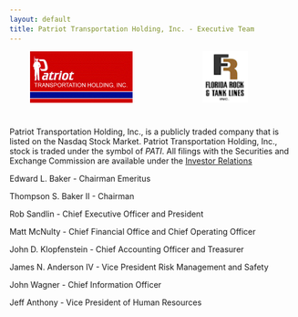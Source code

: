```yaml
---
layout: default
title: Patriot Transportation Holding, Inc. - Executive Team
---
```


<div style="width: 50%; text-align: center;float: left;">
    <img style="height:90px;" src="images/patilogo.gif" />
</div>
<div style="width: 50%; text-align: center;float: right;">
    <img style="height:90px;" src="images/frtl_small.gif" />
</div>
<div style="clear:both;padding-top: 5%"></div>

 Patriot Transportation Holding, Inc., is a publicly traded company that is listed on the Nasdaq Stock Market. Patriot Transportation Holding, Inc., stock is traded under the symbol of _PATI_. All filings with the Securities and Exchange Commission are available under the [Investor Relations](investor-relations.html)
 
 Edward L. Baker - Chairman Emeritus

 Thompson S. Baker II - Chairman

 Rob Sandlin - Chief Executive Officer and President

 Matt McNulty - Chief Financial Office and Chief Operating Officer

 John D. Klopfenstein - Chief Accounting Officer and Treasurer

 James N. Anderson IV - Vice President Risk Management and Safety

 John Wagner - Chief Information Officer

 Jeff Anthony - Vice President of Human Resources

